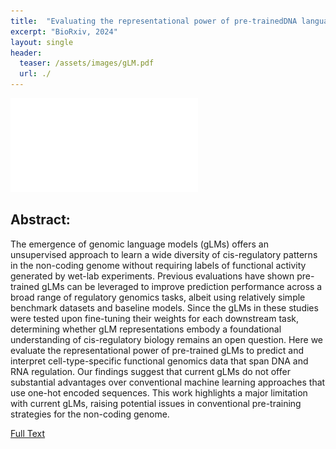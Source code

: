 ```yaml
---
title:  "Evaluating the representational power of pre-trainedDNA language models for regulatory genomics"
excerpt: "BioRxiv, 2024"
layout: single
header:
  teaser: /assets/images/gLM.pdf
  url: ./
---
```


![Image from news and views.](/assets/images/gLM.pdf)

## Abstract:
The emergence of genomic language models (gLMs) offers an unsupervised approach to learn a wide diversity of cis-regulatory
patterns in the non-coding genome without requiring labels of functional activity generated by wet-lab experiments. Previous
evaluations have shown pre-trained gLMs can be leveraged to improve prediction performance across a broad range of
regulatory genomics tasks, albeit using relatively simple benchmark datasets and baseline models. Since the gLMs in these
studies were tested upon fine-tuning their weights for each downstream task, determining whether gLM representations embody
a foundational understanding of cis-regulatory biology remains an open question. Here we evaluate the representational power
of pre-trained gLMs to predict and interpret cell-type-specific functional genomics data that span DNA and RNA regulation.
Our findings suggest that current gLMs do not offer substantial advantages over conventional machine learning approaches
that use one-hot encoded sequences. This work highlights a major limitation with current gLMs, raising potential issues in
conventional pre-training strategies for the non-coding genome.

[Full Text](./)

